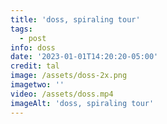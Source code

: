 ```yaml
---
title: 'doss, spiraling tour'
tags:
  - post
info: doss
date: '2023-01-01T14:20:20-05:00'
credit: tal
image: /assets/doss-2x.png
imagetwo: ''
video: /assets/doss.mp4
imageAlt: 'doss, spiraling tour'
---
```


